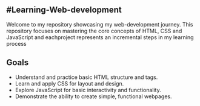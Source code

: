 #Learning-Web-development
-----

Welcome to my repository showcasing my web-development journey. This repository focuses on mastering the core concepts of HTML, CSS and JavaScript and eachproject represents an incremental steps in my learning process

Goals
------
- Understand and practice basic HTML structure and tags.
- Learn and apply CSS for layout and design.
- Explore JavaScript for basic interactivity and functionality.
- Demonstrate the ability to create simple, functional webpages.
